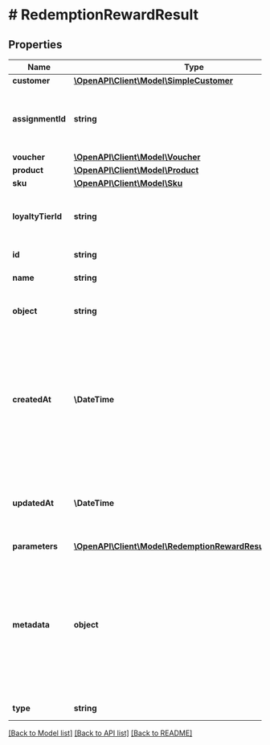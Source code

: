 # # RedemptionRewardResult

## Properties

Name | Type | Description | Notes
------------ | ------------- | ------------- | -------------
**customer** | [**\OpenAPI\Client\Model\SimpleCustomer**](SimpleCustomer.md) |  | [optional]
**assignmentId** | **string** | Unique reward assignment ID assigned by Voucherify. | [optional]
**voucher** | [**\OpenAPI\Client\Model\Voucher**](Voucher.md) |  | [optional]
**product** | [**\OpenAPI\Client\Model\Product**](Product.md) |  | [optional]
**sku** | [**\OpenAPI\Client\Model\Sku**](Sku.md) |  | [optional]
**loyaltyTierId** | **string** | Unique loyalty tier ID assigned by Voucherify. | [optional]
**id** | **string** | Unique reward ID. | [optional]
**name** | **string** | Name of the reward. | [optional]
**object** | **string** | The type of the object represented by the JSON | [optional] [default to 'reward']
**createdAt** | **\DateTime** | Timestamp representing the date and time when the redemption was created. The value is shown in the ISO 8601 format. | [optional]
**updatedAt** | **\DateTime** | Timestamp in ISO 8601 format indicating when the reward was updated. | [optional]
**parameters** | [**\OpenAPI\Client\Model\RedemptionRewardResultParameters**](RedemptionRewardResultParameters.md) |  | [optional]
**metadata** | **object** | A set of custom key/value pairs that you can attach to a reward. The metadata object stores all custom attributes assigned to the reward. | [optional]
**type** | **string** | Reward type. | [optional]

[[Back to Model list]](../../README.md#models) [[Back to API list]](../../README.md#endpoints) [[Back to README]](../../README.md)
